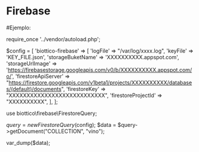 # Firebase

#Ejemplo:


require_once '../vendor/autoload.php';


$config = [
    'biottico-firebase' => [
        'logFile' => "/var/log/xxxx.log",
        'keyFile' => 'KEY_FILE.json',
        'storageBuketName' => 'XXXXXXXXXX.appspot.com',
        'storageUrlImage' => 'https://firebasestorage.googleapis.com/v0/b/XXXXXXXXXX.appspot.com/o/',
        'firestoreApiServer' => "https://firestore.googleapis.com/v1beta1/projects/XXXXXXXXXX/databases/(default)/documents",
        'firestoreKey' => "XXXXXXXXXXXXXXXXXXXXXXXXXXX",
        'firestoreProjectId' => "XXXXXXXXXX",
    ],
];

use biottico\firebase\FirestoreQuery;

$query = new FirestoreQuery($config);
$data = $query->getDocument("COLLECTION", "vino");

var_dump($data);

